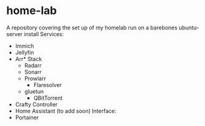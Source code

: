 # home-lab
A repository covering the set up of my homelab run on a barebones ubuntu-server install
Services:
  - Immich
  - Jellyfin
  - Arr* Stack
    - Radarr
    - Sonarr
    - Prowlarr
      - Flaresolver
    - gluetun
      - QBitTorrent
  - Crafty Controller
  - Home Assistant (to add soon)
Interface:
  - Portainer

